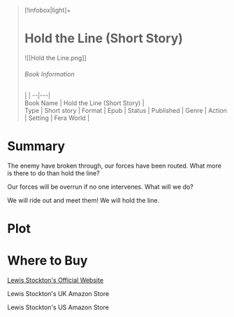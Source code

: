 > [!infobox|light]+  
> # Hold the Line (Short Story)    
> ![[Hold the Line.png]]
> ###### Book Information
>  |   |
> --|---|  
> Book Name | Hold the Line (Short Story) |  
> Type | Short story |
> Format | Epub | 
> Status | Published | 
> Genre | Action | 
> Setting | Fera World | 

# Summary
The enemy have broken through, our forces have been routed. What more is there to do than hold the line?

Our forces will be overrun if no one intervenes. What will we do?

We will ride out and meet them! We will hold the line.
# Plot

# Where to Buy

[Lewis Stockton's Official Website](https://www.lewisstockton.com/store)

Lewis Stockton's UK Amazon Store

Lewis Stockton's US Amazon Store